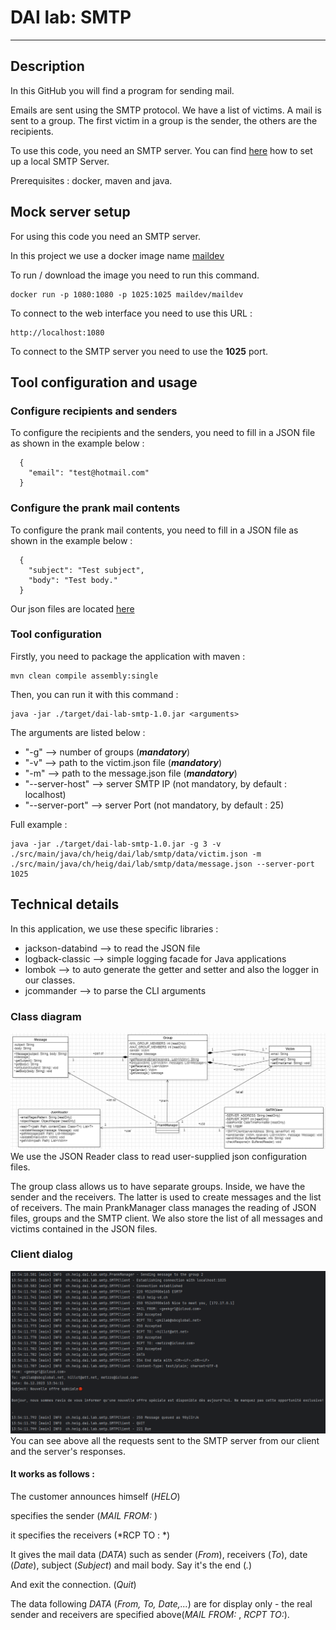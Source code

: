 # DAI lab: SMTP
***

## Description

In this GitHub you will find a program for sending mail.

Emails are sent using the SMTP protocol.
We have a list of victims.
A mail is sent to a group.
The first victim in a group is the sender, the others are the recipients.

To use this code, you need an SMTP server.
You can find [here](#mock-server-setup) how to set up a local SMTP Server.

Prerequisites : docker, maven and java.

## Mock server setup
For using this code you need an SMTP server.

In this project we use a docker image name [maildev](https://github.com/maildev/maildev)

To run / download the image you need to run this command.
``` 
docker run -p 1080:1080 -p 1025:1025 maildev/maildev
```

To connect to the web interface you need to use this URL :
```
http://localhost:1080
```

To connect to the SMTP server you need to use the **1025** port.

## Tool configuration and usage
### Configure recipients and senders
To configure the recipients and the senders, you need to fill in a JSON file as shown in the example below :
```
  {
    "email": "test@hotmail.com"
  }
```
### Configure the prank mail contents
To configure the prank mail contents, you need to fill in a JSON file as shown in the example below :
```
  {
    "subject": "Test subject",
    "body": "Test body."
  }
```
Our json files are located [here](src/main/java/ch/heig/dai/lab/smtp/data)

### Tool configuration 
Firstly, you need to package the application with maven :
```
mvn clean compile assembly:single
```

Then, you can run it with this command :
```
java -jar ./target/dai-lab-smtp-1.0.jar <arguments>
```

The arguments are listed below :
- "-g"            --> number of groups (***mandatory***)
- "-v"            --> path to the victim.json file (***mandatory***)
- "-m"            --> path to the message.json file (***mandatory***)
- "--server-host" --> server SMTP IP (not mandatory, by default : localhost)
- "--server-port" --> server Port (not mandatory, by default : 25)

Full example :
```
java -jar ./target/dai-lab-smtp-1.0.jar -g 3 -v ./src/main/java/ch/heig/dai/lab/smtp/data/victim.json -m ./src/main/java/ch/heig/dai/lab/smtp/data/message.json --server-port 1025
```

## Technical details
In this application, we use these specific libraries :
- jackson-databind --> to read the JSON file
- logback-classic --> simple logging facade for Java applications
- lombok --> to auto generate the getter and setter and also the logger in our classes.
- jcommander --> to parse the CLI arguments

### Class diagram
![diagram.png](figures%2Fdiagram.png)
We use the JSON Reader class to read user-supplied json configuration files.

The group class allows us to have separate groups. Inside, we have the sender and the receivers. The latter is used to create messages and the list of receivers.
The main PrankManager class manages the reading of JSON files, groups and the SMTP client. 
We also store the list of all messages and victims contained in the JSON files.

### Client dialog
![smtp_communication.png](figures%2Fsmtp_communication.png)
You can see above all the requests sent to the SMTP server from our client and the server's responses.

#### It works as follows :

The customer announces himself (*HELO*)

specifies the sender (*MAIL FROM:* )

it specifies the receivers (*RCP TO : *)

It gives the mail data (*DATA*) such as sender (*From*), receivers (*To*), date (*Date*), subject (*Subject*) and mail body.
Say it's the end (*<CR><LF>.<CR><LF>*)

And exit the connection. (*Quit*)

The data following *DATA* (*From, To, Date,...*) are for display only - the real sender and receivers are specified above(*MAIL FROM:* , *RCPT TO:*).
